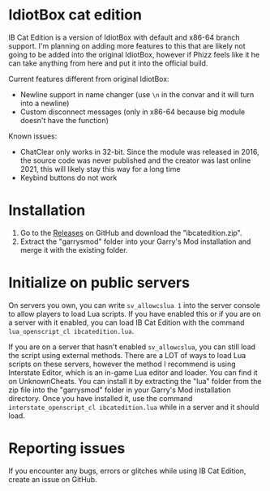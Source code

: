# IdiotBox cat edition

IB Cat Edition is a version of IdiotBox with default and x86-64 branch support. I'm planning on adding more features to this that are likely not going to be added into the original IdiotBox, however if Phizz feels like it he can take anything from here and put it into the official build.

Current features different from original IdiotBox:
* Newline support in name changer (use `\n` in the convar and it will turn into a newline)
* Custom disconnect messages (only in x86-64 because big module doesn't have the function)

Known issues:
* ChatClear only works in 32-bit. Since the module was released in 2016, the source code was never published and the creator was last online 2021, this will likely stay this way for a long time
* Keybind buttons do not work

# Installation

1. Go to the [Releases](https://github.com/aaaasdfghjkllll/ibcatedition/releases) on GitHub and download the "ibcatedition.zip".
2. Extract the "garrysmod" folder into your Garry's Mod installation and merge it with the existing folder.

# Initialize on public servers

On servers you own, you can write `sv_allowcslua 1` into the server console to allow players to load Lua scripts. If you have enabled this or if you are on a server with it enabled, you can load IB Cat Edition with the command `lua_openscript_cl ibcatedition.lua`.

If you are on a server that hasn't enabled `sv_allowcslua`, you can still load the script using external methods. There are a LOT of ways to load Lua scripts on these servers, however the method I recommend is using Interstate Editor, which is an in-game Lua editor and loader. You can find it on UnknownCheats. You can install it by extracting the "lua" folder from the zip file into the "garrysmod" folder in your Garry's Mod installation directory. Once you have installed it, use the command `interstate_openscript_cl ibcatedition.lua` while in a server and it should load.

# Reporting issues

If you encounter any bugs, errors or glitches while using IB Cat Edition, create an issue on GitHub.